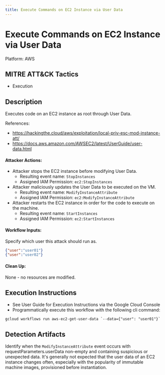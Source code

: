 ```yaml
---
title: Execute Commands on EC2 Instance via User Data
---
```


# Execute Commands on EC2 Instance via User Data


Platform: AWS

## MITRE ATT&CK Tactics


- Execution

## Description


 Executes code on an EC2 instance as root through User Data.

References:

- https://hackingthe.cloud/aws/exploitation/local-priv-esc-mod-instance-att/
- https://docs.aws.amazon.com/AWSEC2/latest/UserGuide/user-data.html

#### Attacker Actions: 

- Attacker stops the EC2 instance before modifying User Data.
  - Resulting event name: `StopInstances`
  - Assigned IAM Permission: `ec2:StopInstances`
- Attacker maliciously updates the User Data to be executed on the VM.
  - Resulting event name: `ModifyInstanceAttribute`
  - Assigned IAM Permission: `ec2:ModifyInstanceAttribute`
- Attacker restarts the EC2 instance in order for the code to execute on the machine.
  - Resulting event name: `StartInstances`
  - Assigned IAM Permission: `ec2:StartInstances`

#### Workflow Inputs: 
Specify which user this attack should run as.   
```json
{"user":"user01"}
{"user":"user02"}
```
#### Clean Up: 

None - no resources are modified.


## Execution Instructions

- See User Guide for Execution Instructions via the Google Cloud Console
- Programmatically execute this workflow with the following cli command:

```
gcloud workflows run aws-ec2-get-user-data `--data={"user": "user01"}` 
```


## Detection Artifacts

Identify when the `ModifyInstanceAttribute` event occurs with requestParameters.userData non-empty and containing suspicious or unexpected data.
It's generally not expected that the user data of an EC2 instance changes often, especially with the popularity of immutable machine images, provisioned before instantiation.



